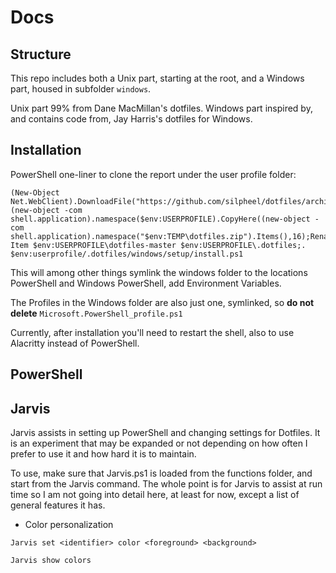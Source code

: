# Docs

## Structure

This repo includes both a Unix part, starting at the root, and a Windows part, housed in subfolder `windows`.

Unix part 99% from Dane MacMillan's dotfiles.
Windows part inspired by, and contains code from, Jay Harris's dotfiles for Windows.

## Installation

PowerShell one-liner to clone the report under the user profile folder:
```posh
(New-Object Net.WebClient).DownloadFile("https://github.com/silpheel/dotfiles/archive/master.zip","$env:TEMP\dotfiles.zip");(new-object -com shell.application).namespace($env:USERPROFILE).CopyHere((new-object -com shell.application).namespace("$env:TEMP\dotfiles.zip").Items(),16);Rename-Item $env:USERPROFILE\dotfiles-master $env:USERPROFILE\.dotfiles;. $env:userprofile/.dotfiles/windows/setup/install.ps1
```

This will among other things symlink the windows folder to the locations PowerShell and Windows PowerShell, add Environment Variables.

The Profiles in the Windows folder are also just one, symlinked, so **do not delete** `Microsoft.PowerShell_profile.ps1`

Currently, after installation you'll need to restart the shell, also to use Alacritty instead of PowerShell.

## PowerShell



## Jarvis

Jarvis assists in setting up PowerShell and changing settings for Dotfiles. It is an experiment that may be expanded or not depending on how often I prefer to use it and how hard it is to maintain.

To use, make sure that Jarvis.ps1 is loaded from the functions folder, and start from the Jarvis command. The whole point is for Jarvis to assist at run time so I am not going into detail here, at least for now, except a list of general features it has.

- Color personalization  
```posh
Jarvis set <identifier> color <foreground> <background>

Jarvis show colors
```
